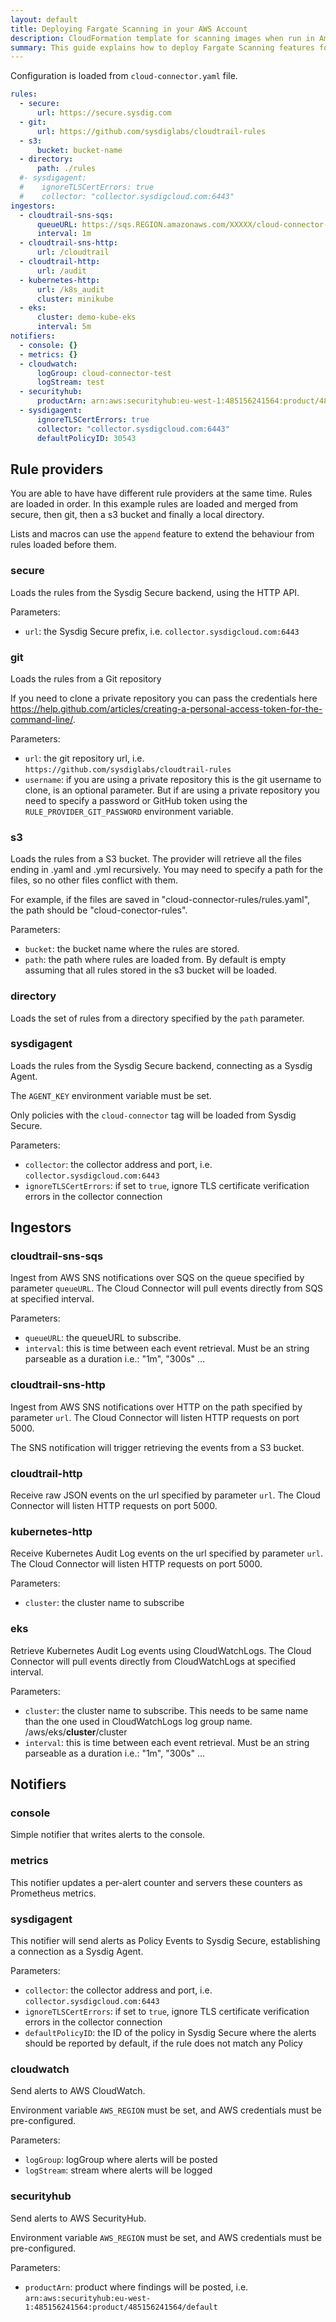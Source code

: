 ```yaml
---
layout: default
title: Deploying Fargate Scanning in your AWS Account
description: CloudFormation template for scanning images when run in Amazon ECS + Fargate automatically using Sysdig Secure
summary: This guide explains how to deploy Fargate Scanning features for Sysdig Secure in your AWS Account. This have been packaged using a CloudFormation template, so that deploying this functionality will take only four clicks.
---
```


Configuration is loaded from `cloud-connector.yaml` file.

```yaml
rules:
  - secure:
      url: https://secure.sysdig.com
  - git:
      url: https://github.com/sysdiglabs/cloudtrail-rules
  - s3:
      bucket: bucket-name
  - directory:
      path: ./rules
  #- sysdigagent:
  #    ignoreTLSCertErrors: true
  #    collector: "collector.sysdigcloud.com:6443"
ingestors:
  - cloudtrail-sns-sqs:
      queueURL: https://sqs.REGION.amazonaws.com/XXXXX/cloud-connector-demo
      interval: 1m
  - cloudtrail-sns-http:
      url: /cloudtrail
  - cloudtrail-http:
      url: /audit
  - kubernetes-http:
      url: /k8s_audit
      cluster: minikube
  - eks:
      cluster: demo-kube-eks
      interval: 5m
notifiers:
  - console: {}
  - metrics: {}
  - cloudwatch:
      logGroup: cloud-connector-test
      logStream: test
  - securityhub:
      productArn: arn:aws:securityhub:eu-west-1:485156241564:product/485156241564/default
  - sysdigagent:
      ignoreTLSCertErrors: true
      collector: "collector.sysdigcloud.com:6443"
      defaultPolicyID: 30543
```

## Rule providers

You are able to have have different rule providers at the same time. Rules are
loaded in order. In this example rules are loaded and merged from secure, then
git, then a s3 bucket and finally a local directory.

Lists and macros can use the `append` feature to extend the behaviour from
rules loaded before them.

### secure

Loads the rules from the Sysdig Secure backend, using the HTTP API.

Parameters:

 * `url`: the Sysdig Secure prefix, i.e. `collector.sysdigcloud.com:6443`

### git

Loads the rules from a Git repository

If you need to clone a private repository you can pass the credentials here
https://help.github.com/articles/creating-a-personal-access-token-for-the-command-line/.

Parameters:

 * `url`: the git repository url, i.e. `https://github.com/sysdiglabs/cloudtrail-rules`
 * `username`: if you are using a private repository this is the git username to clone, is an optional parameter. But if are using a private repository you need to specify a password or GitHub token using the `RULE_PROVIDER_GIT_PASSWORD` environment variable.

### s3

Loads the rules from a S3 bucket. The provider will retrieve all the files
ending in .yaml and .yml recursively.  You may need to specify a path for the
files, so no other files conflict with them.

For example, if the files are saved in "cloud-connector-rules/rules.yaml", the
path should be "cloud-conector-rules".

Parameters:

 * `bucket`: the bucket name where the rules are stored.
 * `path`: the path where rules are loaded from. By default is empty assuming that all rules stored in the s3 bucket will be loaded.

### directory

Loads the set of rules from a directory specified by the `path` parameter.

### sysdigagent

Loads the rules from the Sysdig Secure backend, connecting as a Sysdig Agent.

The `AGENT_KEY` environment variable must be set.

Only policies with the `cloud-connector` tag will be loaded from Sysdig Secure.

Parameters:

 * `collector`: the collector address and port, i.e. `collector.sysdigcloud.com:6443`
 * `ignoreTLSCertErrors`: if set to `true`, ignore TLS certificate verification errors in the collector connection

## Ingestors

### cloudtrail-sns-sqs

Ingest from AWS SNS notifications over SQS on the queue specified by parameter `queueURL`. The Cloud Connector will pull events directly from SQS at specified interval.

Parameters:

* `queueURL`: the queueURL to subscribe.
* `interval`: this is time between each event retrieval. Must be an string parseable as a duration i.e.: "1m", "300s" ...

### cloudtrail-sns-http

Ingest from AWS SNS notifications over HTTP on the path specified by parameter `url`. The Cloud Connector will listen HTTP requests on port 5000.

The SNS notification will trigger retrieving the events from a S3 bucket.

### cloudtrail-http

Receive raw JSON events on the url specified by parameter `url`. The Cloud Connector will listen HTTP requests on port 5000.

### kubernetes-http

Receive Kubernetes Audit Log events on the url specified by parameter `url`. The Cloud Connector will listen HTTP requests on port 5000.

Parameters:

* `cluster`: the cluster name to subscribe

### eks

Retrieve Kubernetes Audit Log events using CloudWatchLogs. The Cloud Connector will pull events directly from CloudWatchLogs at specified interval.

Parameters:

* `cluster`: the cluster name to subscribe. This needs to be same name than the one used in CloudWatchLogs log group name. /aws/eks/**cluster**/cluster
* `interval`: this is time between each event retrieval. Must be an string parseable as a duration i.e.: "1m", "300s" ...

## Notifiers

### console

Simple notifier that writes alerts to the console.

### metrics

This notifier updates a per-alert counter and servers these counters as Prometheus metrics.

### sysdigagent

This notifier will send alerts as Policy Events to Sysdig Secure, establishing a connection as a Sysdig Agent.

Parameters:

 * `collector`: the collector address and port, i.e. `collector.sysdigcloud.com:6443`
 * `ignoreTLSCertErrors`: if set to `true`, ignore TLS certificate verification errors in the collector connection
 * `defaultPolicyID`: the ID of the policy in Sysdig Secure where the alerts should be reported by default, if the rule does not match any Policy

### cloudwatch

Send alerts to AWS CloudWatch.

Environment variable `AWS_REGION` must be set, and AWS credentials must be pre-configured.

Parameters:

 * `logGroup`: logGroup where alerts will be posted
 * `logStream`: stream where alerts will be logged

### securityhub

Send alerts to AWS SecurityHub.

Environment variable `AWS_REGION` must be set, and AWS credentials must be pre-configured.

Parameters:

 * `productArn`: product where findings will be posted, i.e. `arn:aws:securityhub:eu-west-1:485156241564:product/485156241564/default`
